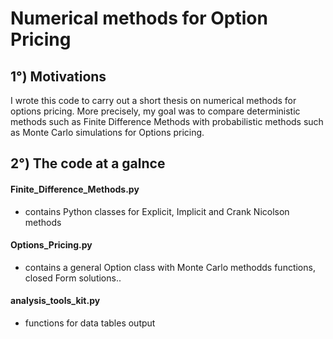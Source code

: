 # Numerical methods for Option Pricing

## 1°) Motivations

I wrote this code to carry out a short thesis on numerical methods for options pricing.
More precisely, my goal was to compare deterministic methods such as Finite Difference Methods with 
probabilistic methods such as Monte Carlo simulations for Options pricing.

## 2°) The code at a galnce

#### Finite_Difference_Methods.py
- contains Python classes for Explicit, Implicit and Crank Nicolson methods 

#### Options_Pricing.py
- contains a general Option class with Monte Carlo methodds functions, closed Form solutions..

#### analysis_tools_kit.py
- functions for data tables output
